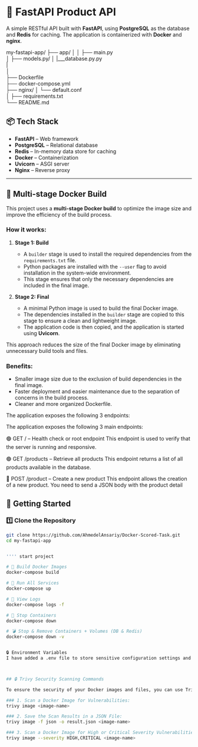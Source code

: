 # 🧪 FastAPI Product API

A simple RESTful API built with **FastAPI**, using **PostgreSQL** as the database and **Redis** for caching. The application is containerized with **Docker** and **nginx**.

my-fastapi-app/
├── app/
│ 
│   ├── main.py         
│   ├── models.py/
│   |___database.py.py    
|   
│  
├── Dockerfile              
├── docker-compose.yml       
├── nginx/
│   └── default.conf         
│
├── requirements.txt         
└── README.md                 


## 📦 Tech Stack

- **FastAPI** – Web framework  
- **PostgreSQL** – Relational database  
- **Redis** – In-memory data store for caching  
- **Docker** – Containerization  
- **Uvicorn** – ASGI server  
- **Nginx** – Reverse proxy  

---

## 🚀 Multi-stage Docker Build

This project uses a **multi-stage Docker build** to optimize the image size and improve the efficiency of the build process.

### How it works:

1. **Stage 1: Build**
   - A `builder` stage is used to install the required dependencies from the `requirements.txt` file.
   - Python packages are installed with the `--user` flag to avoid installation in the system-wide environment.
   - This stage ensures that only the necessary dependencies are included in the final image.

2. **Stage 2: Final**
   - A minimal Python image is used to build the final Docker image.
   - The dependencies installed in the `builder` stage are copied to this stage to ensure a clean and lightweight image.
   - The application code is then copied, and the application is started using **Uvicorn**.

This approach reduces the size of the final Docker image by eliminating unnecessary build tools and files.

### Benefits:
- Smaller image size due to the exclusion of build dependencies in the final image.
- Faster deployment and easier maintenance due to the separation of concerns in the build process.
- Cleaner and more organized Dockerfile.


The application exposes the following 3 endpoints:


The application exposes the following 3 main endpoints:

🟢 GET / – Health check or root endpoint
This endpoint is used to verify that the server is running and responsive.

🟢 GET /products – Retrieve all products
This endpoint returns a list of all products available in the database.

🔵 POST /product – Create a new product
This endpoint allows the creation of a new product. You need to send a JSON body with the product detail


## 🚀 Getting Started

### 1️⃣ Clone the Repository

```bash
git clone https://github.com/AhmedelAnsariy/Docker-Scored-Task.git
cd my-fastapi-app


'''' start project 

# 🔨 Build Docker Images
docker-compose build

# 🚀 Run All Services
docker-compose up

# 📄 View Logs
docker-compose logs -f

# 🛑 Stop Containers
docker-compose down

# 💣 Stop & Remove Containers + Volumes (DB & Redis)
docker-compose down -v


🔒 Environment Variables
I have added a .env file to store sensitive configuration settings and environment variables for the project. To ensure that these settings are not exposed, the .env file is included in the .gitignore file, preventing it from being committed to the Git repository



## 🔒 Trivy Security Scanning Commands

To ensure the security of your Docker images and files, you can use Trivy for vulnerability scanning.

### 1. Scan a Docker Image for Vulnerabilities:
trivy image <image-name>

### 2. Save the Scan Results in a JSON File:
trivy image -f json -o result.json <image-name>

### 3. Scan a Docker Image for High or Critical Severity Vulnerabilities Only:
trivy image --severity HIGH,CRITICAL <image-name>



